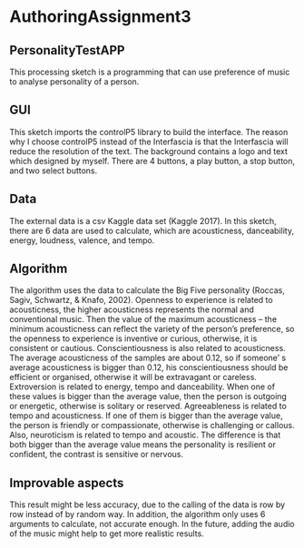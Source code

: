 # AuthoringAssignment3
## PersonalityTestAPP

This processing sketch is a programming that can use preference of music to analyse personality of a person.
## GUI
This sketch imports the controlP5 library to build the interface. The reason why I choose controlP5 instead of the Interfascia is that the Interfascia will reduce the resolution of the text.
The background contains a logo and text which designed by myself. There are 4 buttons, a play button, a stop button, and two select buttons.
## Data
The external data is a csv Kaggle data set (Kaggle 2017). In this sketch, there are 6 data are used to calculate, which are acousticness, danceability, energy, loudness, valence, and tempo.
## Algorithm
The algorithm uses the data to calculate the Big Five personality (Roccas, Sagiv, Schwartz, & Knafo, 2002).
Openness to experience is related to acousticness, the higher acousticness represents the normal and conventional music. Then the value of the maximum acousticness – the minimum acousticness can reflect the variety of the person’s preference, so the openness to experience is inventive or curious, otherwise, it is consistent or cautious.
Conscientiousness is also related to acousticness. The average acousticness of the samples are about 0.12, so if someone’ s average acousticness is bigger than 0.12, his conscientiousness should be efficient or organised, otherwise it will be extravagant or careless.
Extroversion is related to energy, tempo and danceability. When one of these values is bigger than the average value, then the person is outgoing or energetic, otherwise is solitary or reserved.
Agreeableness is related to tempo and acousticness. If one of them is bigger than the average value, the person is friendly or compassionate, otherwise is challenging or callous.
Also, neuroticism is related to tempo and acoustic. The difference is that both bigger than the average value means the personality is resilient or confident, the contrast is sensitive or nervous.
## Improvable aspects
This result might be less accuracy, due to the calling of the data is row by row instead of by random way. In addition, the algorithm only uses 6 arguments to calculate, not accurate enough. In the future, adding the audio of the music might help to get more realistic results.
